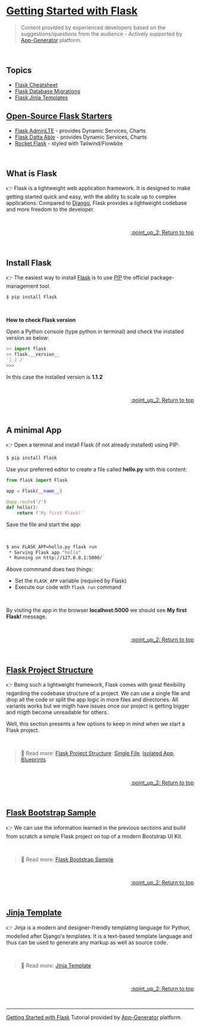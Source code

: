# [Getting Started with Flask](https://app-generator.dev/docs/technologies/flask/index.html)

> Content provided by experienced developers based on the suggestions/questions from the audience - Actively supported by [App-Generator](https://app-generator.dev/) platform.

<br />

## Topics 

- [Flask Cheatsheet](https://app-generator.dev/docs/technologies/flask/cheatsheet.html)
- [Flask Database Migrations](https://app-generator.dev/docs/technologies/flask/db-migrations.html)
- [Flask Jinja Templates](https://app-generator.dev/docs/technologies/flask/jinja-templates.html)

## [Open-Source Flask Starters](https://app-generator.dev/product/?search=flask&free=True#)

- [Flask AdminLTE](https://app-generator.dev/product/adminlte/flask/) - provides Dynamic Services, Charts
- [Flask Datta Able](https://app-generator.dev/product/datta-able/flask/) - provides Dynamic Services, Charts
- [Rocket Flask](https://app-generator.dev/product/rocket/flask/) - styled with Tailwind/Flowbite

<br />

## What is Flask

:point_right: Flask is a lightweight web application framework. It is designed to make getting started quick and easy, with the ability to scale up to complex applications.
Compared to [Django](https://www.djangoproject.com/), Flask provides a lightweight codebase and more freedom to the developer.

<br />

<p align="right"><a href="#topics"> :point_up_2: Return to top</a></p>

<br />

## Install Flask

:point_right: The easiest way to install [Flask](https://palletsprojects.com/p/flask/) is to use [PIP](https://pip.pypa.io/en/stable/quickstart/) the official package-management tool.

```bash
$ pip install Flask
```

<br />

**How to check Flask version**

Open a Python console (type python in terminal) and check the installed version as below:

```python
>> import flask
>> flask.__version__
'1.1.2' 
>>>
```

In this case the installed version is **1.1.2**

<br />

<p align="right"><a href="#topics"> :point_up_2: Return to top</a></p>

<br />

## A minimal App

:point_right: Open a terminal and install Flask (if not already installed) using PIP:

```bash
$ pip install Flask
```

Use your preferred editor to create a file called **hello.py** with this content:

```python
from flask import Flask

app = Flask(__name__)

@app.route('/')
def hello():
    return f'My first Flask!'
```

Save the file and start the app:

<br />

```bash
$ env FLASK_APP=hello.py flask run
 * Serving Flask app "hello"
 * Running on http://127.0.0.1:5000/
```

Above commnand does two things:

- Set the `FLASK_APP` variable (required by Flask)
- Execute our code with `flask run` command

<br />

By visiting the app in the browser **localhost:5000** we should see **My first Flask!** message.

<br />

<p align="right"><a href="#topics"> :point_up_2: Return to top</a></p>

<br />

## [Flask Project Structure](./flask-project-structure.md)

:point_right: Being such a lightweight framework, Flask comes with great flexibility regarding the codebase structure of a project. We can use a single file and drop all the code or split the app logic in more files and directories. All variants works but we migth have issues once our project is getting bigger and migth become unreadable for others. 

Well, this section presents a few options to keep in mind when we start a Flask project. 

<br />

> :link: Read more: [Flask Project Structure](./flask-project-structure.md): [Single File](./flask-project-structure.md#single-file), [Isolated App](./flask-project-structure.md#isolated-app-directory), [Blueprints](./flask-project-structure.md#blueprints)

<br />

<p align="right"><a href="#topics"> :point_up_2: Return to top</a></p>

<br />

## [Flask Bootstrap Sample](./flask-bootstrap-sample.md)

:point_right: We can use the information learned in the previous sections and build from scratch a simple Flask project on top of a modern Bootstrap UI Kit.

<br />

> :link: Read more: [Flask Bootstrap Sample](./flask-bootstrap-sample.md)

<br />

<p align="right"><a href="#topics"> :point_up_2: Return to top</a></p>

<br />

## [Jinja Template](./jinja-template.md)

:point_right: Jinja is a modern and designer-friendly templating language for Python, modelled after Django's templates. It is a text-based template language and thus can be used to generate any markup as well as source code.

<br />

> :link: Read more: [Jinja Template](./jinja-template.md)

<br />

<p align="right"><a href="#topics"> :point_up_2: Return to top</a></p>

<br />

---
[Getting Started with Flask](https://app-generator.dev/docs/technologies/flask/index.html) Tutorial provided by [App-Generator](https://app-generator.dev/) platform.
